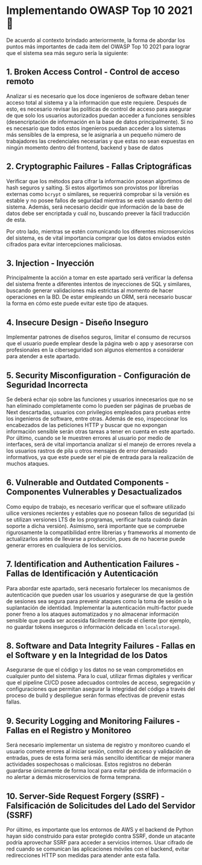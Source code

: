 # Implementando OWASP Top 10 2021 🤔

De acuerdo al contexto brindado anteriormente, la forma de abordar los puntos más importantes de cada item del OWASP Top 10 2021 para lograr que el sistema sea más seguro sería la siguiente:

## 1. Broken Access Control - Control de acceso remoto

Analizar si es necesario que los doce ingenieros de software deban tener acceso total al sistema y a la información que este requiere. Después de esto, es necesario revisar las políticas de control de acceso para asegurar de que solo los usuarios autorizados puedan acceder a funciones sensibles (desencriptación de información en la base de datos principalmente). Si no es necesario que todos estos ingenieros puedan acceder a los sistemas más sensibles de la empresa, se le asignaría a un pequeño número de trabajadores las credenciales necesarias y que estas no sean expuestas en ningún momento dentro del frontend, backend y base de datos

## 2. Cryptographic Failures - Fallas Criptográficas

Verificar que los métodos para cifrar la información posean algortimos de hash seguros y salting. Si estos algortimos son provistos por librerías externas como `bcrypt` o similares, se requerirá comprobar si la versión es estable y no posee fallos de seguridad mientras se esté usando dentro del sistema. Además, será necesario decidir que información de la base de datos debe ser encriptada y cuál no, buscando preever la fácil traducción de esta.

Por otro lado, mientras se estén comunicando los diferentes microservicios del sistema, es de vital importancia comprar que los datos enviados estén cifrados para evitar intercepciones maliciosas.

## 3. Injection - Inyección

Principalmente la acción a tomar en este apartado será verificar la defensa del sistema frente a diferentes intentos de inyecciones de SQL y similares, buscando generar validaciones más estrictas al momento de hacer operaciones en la BD. De estar empleando un ORM, será necesario buscar la forma en cómo este puede evitar este tipo de ataques.

## 4. Insecure Design - Diseño Inseguro

Implementar patrones de diseños seguros, limitar el consumo de recursos que el usuario puede emplear desde la página web o app y asesorarse con profesionales en la ciberseguridad son algunos elementos a considerar para atender a este apartado.

## 5. Security Misconfiguration - Configuración de Seguridad Incorrecta

Se deberá echar ojo sobre las funciones y usuarios innecesarios que no se han eliminado completamente como lo pueden ser páginas de pruebas de Next descartadas, usuarios con privilegios empleados para pruebas entre los ingenieros de software, entre otras. Además de eso, inspeccionar los encabezados de las peticiones HTTP y buscar que no expongan información sensible serán otras tareas a tener en cuenta en este apartado. Por último, cuando se le muestren errores al usuario por medio de interfaces, será de vital importancia analizar si el manejo de errores revela a los usuarios rastros de pila u otros mensajes de error demasiado informativos, ya que este puede ser el pie de entrada para la realización de muchos ataques.

## 6. Vulnerable and Outdated Components - Componentes Vulnerables y Desactualizados

Como equipo de trabajo, es necesario verificar que el software utilizado uilice versiones recientes y estables que no poseean fallos de seguridad (si se utilizan versiones LTS de los programas, verificar hasta cuándo darán soporte a dicha versión). Asimismo, será importante que se compruebe rigurosamente la compatibilidad entre librerias y frameworks al momento de actualizarlos antes de llevarse a producción, pues de no hacerse puede generar errores en cualquiera de los servicios.

## 7. Identification and Authentication Failures - Fallas de Identificación y Autenticación

Para abordar este apartado, será necesario fortalecer los mecanismos de autenticación que pueden usar los usuarios y asegurarse de que la gestión de sesiones sea segura para prevenir ataques como la toma de sesión o la suplantación de identidad. Implementar la autenticación multi-factor puede poner freno a los ataques automatizados y no almacenar información sensible que pueda ser accesida fácilmente desde el cliente (por ejemplo, no guardar tokens inseguros o información delicada en `localstorage`).

## 8. Software and Data Integrity Failures - Fallas en el Software y en la Integridad de los Datos

Asegurarse de que el código y los datos no se vean comprometidos en cualquier punto del sistema. Para lo cual, utilizar firmas digitales y verificar que el pipeline CI/CD posee adecuados controles de acceso, segregación y configuraciones que permitan asegurar la integridad del código a través del proceso de build y despliegue serán formas efectivas de prevenir estas fallas.

## 9. Security Logging and Monitoring Failures - Fallas en el Registro y Monitoreo

Será necesario implementar un sistema de registro y monitoreo cuando el usuario comete errores al iniciar sesión, control de acceso y validación de entradas, pues de esta forma será más sencillo identificar de mejor manera actividades sospechosas o maliciosas. Estos registros no deberán guardarse únicamente de forma local para evitar pérdida de información o no alertar a demás microservicios de forma temprana.

## 10. Server-Side Request Forgery (SSRF) - Falsificación de Solicitudes del Lado del Servidor (SSRF)

Por último, es importante que los entornos de AWS y el backend de Python hayan sido construido para estar protegido contra SSRF, donde un atacante podría aprovechar SSRF para acceder a servicios internos. Usar cifrado de red cuando se comunican las aplicaciones móviles con el backend, evitar redirecciones HTTP son medidas para atender ante esta falla.
